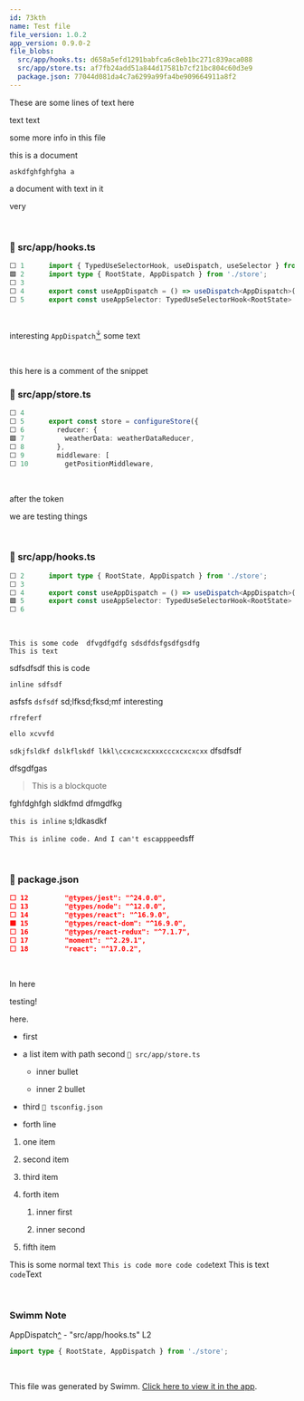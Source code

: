 ```yaml
---
id: 73kth
name: Test file
file_version: 1.0.2
app_version: 0.9.0-2
file_blobs:
  src/app/hooks.ts: d658a5efd1291babfca6c8eb1bc271c839aca088
  src/app/store.ts: af7fb24add51a844d17581b7cf21bc804c60d3e9
  package.json: 77044d081da4c7a6299a99fa4be909664911a8f2
---
```


These are some lines of text here

text text

some more info in this file

this is a document

`askdfghfghfgha a`

a document with text in it

very

<br/>

<!-- NOTE-swimm-snippet: the lines below link your snippet to Swimm -->
### 📄 src/app/hooks.ts
```typescript
⬜ 1      import { TypedUseSelectorHook, useDispatch, useSelector } from 'react-redux';
🟩 2      import type { RootState, AppDispatch } from './store';
⬜ 3      
⬜ 4      export const useAppDispatch = () => useDispatch<AppDispatch>();
⬜ 5      export const useAppSelector: TypedUseSelectorHook<RootState> = useSelector;
```

<br/>

interesting `AppDispatch`[<sup id="uNRiP">↓</sup>](#f-uNRiP) some text

<br/>

this here is a comment of the snippet
<!-- NOTE-swimm-snippet: the lines below link your snippet to Swimm -->
### 📄 src/app/store.ts
```typescript
⬜ 4      
⬜ 5      export const store = configureStore({
⬜ 6        reducer: {
🟩 7          weatherData: weatherDataReducer,
⬜ 8        },
⬜ 9        middleware: [
⬜ 10         getPositionMiddleware,
```

<br/>

after the token

we are testing things

<br/>

<!-- NOTE-swimm-snippet: the lines below link your snippet to Swimm -->
### 📄 src/app/hooks.ts
```typescript
⬜ 2      import type { RootState, AppDispatch } from './store';
⬜ 3      
⬜ 4      export const useAppDispatch = () => useDispatch<AppDispatch>();
🟩 5      export const useAppSelector: TypedUseSelectorHook<RootState> = useSelector;
⬜ 6      
```

<br/>

```
This is some code  dfvgdfgdfg sdsdfdsfgsdfgsdfg 
This is text
```

sdfsdfsdf this is code

`inline sdfsdf`

asfsfs `dsfsdf` sd;lfksd;fksd;mf interesting

`rfreferf`

`ello xcvvfd`

`sdkjfsldkf dslkflskdf lkkl\ccxcxcxcxxxcccxcxcxcxx` dfsdfsdf

dfsgdfgas

> This is a blockquote

fghfdghfgh sldkfmd dfmgdfkg

`this is inline` s;ldkasdkf

`This is inline code. And I can't escapppee`dsff

<br/>

<!-- NOTE-swimm-snippet: the lines below link your snippet to Swimm -->
### 📄 package.json
```json
⬜ 12         "@types/jest": "^24.0.0",
⬜ 13         "@types/node": "^12.0.0",
⬜ 14         "@types/react": "^16.9.0",
🟩 15         "@types/react-dom": "^16.9.0",
⬜ 16         "@types/react-redux": "^7.1.7",
⬜ 17         "moment": "^2.29.1",
⬜ 18         "react": "^17.0.2",
```

<br/>

In here

testing!

here.

*   first
    
*   a list item with path second `📄 src/app/store.ts`
    
    *   inner bullet
        
    *   inner 2 bullet
        
*   third `📄 tsconfig.json`
    
*   forth line
    

1.  one item
    
2.  second item
    
3.  third item
    
4.  forth item
    
    1.  inner first
        
    2.  inner second
        
5.  fifth item
    




This is some normal text `This is code more code code`text This is text `code`Text





<br/>

<!-- THIS IS AN AUTOGENERATED SECTION. DO NOT EDIT THIS SECTION DIRECTLY -->
### Swimm Note

<span id="f-uNRiP">AppDispatch</span>[^](#uNRiP) - "src/app/hooks.ts" L2
```typescript
import type { RootState, AppDispatch } from './store';
```

<br/>

This file was generated by Swimm. [Click here to view it in the app](http://localhost:5000/repos/Z2l0aHViJTNBJTNBc3Rva2Utd2VhdGhlciUzQSUzQUFkZGllQ29oZW4=/docs/73kth).